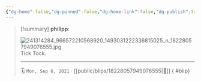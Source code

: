 ```yaml
---
{"dg-home":false,"dg-pinned":false,"dg-home-link":false,"dg-publish":true,"type":"blip","disabled rules":["yaml-title","yaml-title-alias","file-name-heading"],"title":"philipp on instagram @ 2021-09-06","created-date":"2021-09-06T16:00:00","updated-date":"2025-05-02T17:43:08","dg-path":"blips/18228057949076555.md","permalink":"/blips/18228057949076555/","dgPassFrontmatter":true,"created":"2021-09-06T16:00:00","updated":"2025-05-02T17:43:08"}
---
```


> [!summary] **philipp**:
>
> ![241314284_966572210568920_1493031222336815025_n_18228057949076555.jpg](/img/user/attachments/241314284_966572210568920_1493031222336815025_n_18228057949076555.jpg)
> Tick Tock.
> - - -
>
> 🗓️ `Mon, Sep 6, 2021` · [[public/blips/18228057949076555\|🔗]]
{ #blip}

